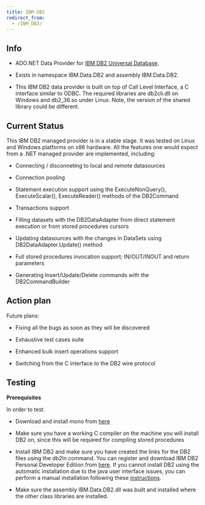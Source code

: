```yaml
---
title: IBM DB2
redirect_from:
  - /IBM_DB2/
---
```


Info
----

-   ADO.NET Data Provider for [IBM DB2 Universal Database](http://www-3.ibm.com/software/data/db2/).

-   Exists in namespace IBM.Data.DB2 and assembly IBM.Data.DB2.

-   This IBM DB2 data provider is built on top of Call Level Interface, a C interface similar to ODBC. The required libraries are db2cli.dll on Windows and db2_36.so under Linux. Note, the version of the shared library could be different.

Current Status
--------------

This IBM DB2 managed provider is in a stable stage. It was tested on Linux and Windows platforms on x86 hardware. All the features one would expect from a .NET managed provider are implemented, including:

-   Connecting / disconneting to local and remote datasources

-   Connection pooling

-   Statement execution support using the ExecuteNonQuery(), ExecuteScalar(), ExecuteReader() methods of the DB2Command

-   Transactions support

-   Filling datasets with the DB2DataAdapter from direct statement execution or from stored procedures cursors

-   Updating datasources with the changes in DataSets using DB2DataAdapter.Update() method

-   Full stored procedures invocation support; IN/OUT/INOUT and return parameters

-   Generating Insert/Update/Delete commands with the DB2CommandBuilder

Action plan
-----------

Future plans:

-   Fixing all the bugs as soon as they will be discovered

-   Exhaustive test cases suite

-   Enhanced bulk insert operations support

-   Switching from the C interface to the DB2 wire protocol

Testing
-------

**Prerequisites**

In order to test.

-   Download and install mono from [here](/download/stable/)

-   Make sure you have a working C compiler on the machine you will install DB2 on, since this will be required for compiling stored procedures

-   Install IBM DB2 and make sure you have created the links for the DB2 files using the db2ln command. You can register and download IBM DB2 Personal Developer Edition from [here](http://www14.software.ibm.com/webapp/download/search.jsp?rs=db2pde). If you cannot install DB2 using the automatic installation due to the java user interface issues, you can perform a manual installation following these [instructions](http://publib.boulder.ibm.com/infocenter/db2help/index.jsp?topic=/com.ibm.db2.udb.doc/start/t0006742.htm).

-   Make sure the assembly IBM.Data.DB2.dll was built and installed where the other class libraries are installed.


